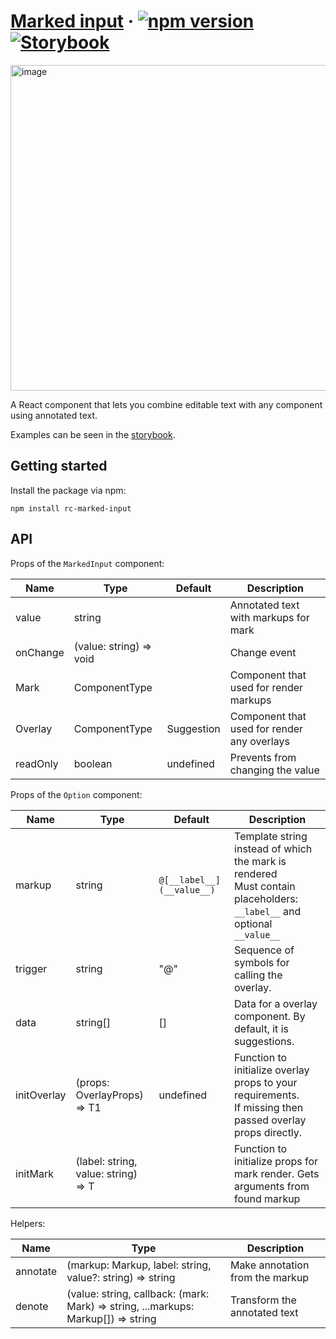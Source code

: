 # [Marked input](https://marked-input.vercel.app) &middot; [![npm version](https://img.shields.io/npm/v/rc-marked-input.svg?style=flat)](https://www.npmjs.com/package/rc-marked-input) [![Storybook](https://gw.alipayobjects.com/mdn/ob_info/afts/img/A*CQXNTZfK1vwAAAAAAAAAAABjAQAAAQ/original)](https://marked-input.vercel.app)

<img width="521" alt="image" src="https://user-images.githubusercontent.com/37639183/182974441-49e4b247-449a-47ba-a090-2cb3aab7ce44.png">

A React component that lets you combine editable text with any component using annotated text.

Examples can be seen in the [storybook](https://marked-input.vercel.app).

## Getting started

Install the package via npm:

```
npm install rc-marked-input
```

## API

Props of the `MarkedInput` component:

| Name     | Type                    | Default    | Description                                 |
|----------|-------------------------|------------|---------------------------------------------|
| value    | string                  |            | Annotated text with markups for mark        |
| onChange | (value: string) => void |            | Change event                                |
| Mark     | ComponentType<T>        |            | Component that used for render markups      |
| Overlay  | ComponentType<T1>       | Suggestion | Component that used for render any overlays |
| readOnly | boolean                 | undefined  | Prevents from changing the value            |

Props of the `Option` component:

| Name        | Type                                | Default                   | Description                                                                                                               |
|-------------|-------------------------------------|---------------------------|---------------------------------------------------------------------------------------------------------------------------|
| markup      | string                              | `@[__label__](__value__)` | Template string instead of which the mark is rendered<br/>Must contain placeholders: `__label__` and optional `__value__` |
| trigger     | string                              | "@"                       | Sequence of symbols for calling the overlay.                                                                              |
| data        | string[]                            | []                       | Data for a overlay component. By default, it is suggestions.                                                              |
| initOverlay | (props: OverlayProps) => T1         | undefined                 | Function to initialize overlay props to your requirements.<br/> If missing then passed overlay props directly.            |
| initMark    | (label: string, value: string) => T |                           | Function to initialize props for mark render. Gets arguments from found markup                                            |

Helpers:

| Name     | Type                                                                              | Description                     |
|----------|-----------------------------------------------------------------------------------|---------------------------------|
| annotate | (markup: Markup, label: string, value?: string) => string                         | Make annotation from the markup |
| denote   | (value: string, callback: (mark: Mark) => string, ...markups: Markup[]) => string | Transform the annotated text    |

